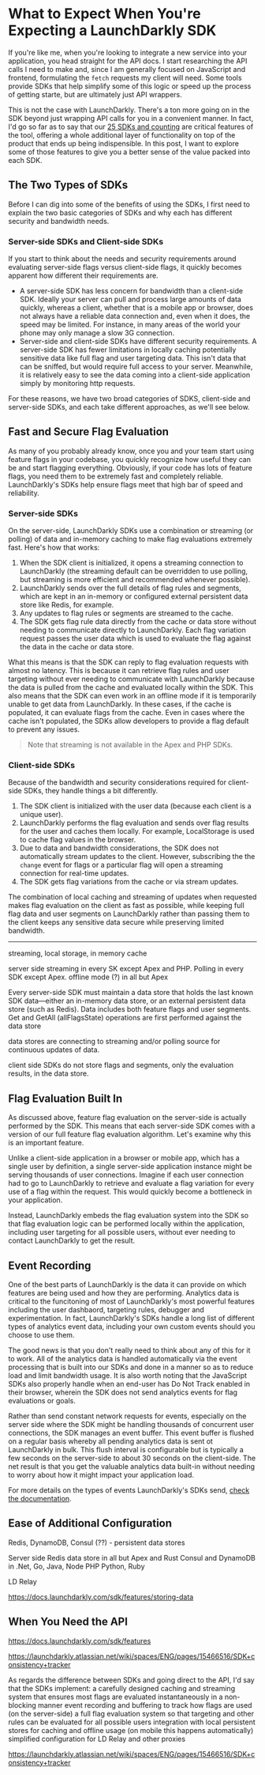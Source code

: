 # What to Expect When You're Expecting a LaunchDarkly SDK

If you're like me, when you're looking to integrate a new service into your application, you head straight for the API docs. I start researching the API calls I need to make and, since I am generally focused on JavaScript and frontend, formulating the `fetch` requests my client will need. Some tools provide SDKs that help simplify some of this logic or speed up the process of getting starte, but are ultimately just API wrappers.

This is not the case with LaunchDarkly. There's a ton more going on in the SDK beyond just wrapping API calls for you in a convenient manner.  In fact, I'd go so far as to say that our [25 SDKs and counting](https://docs.launchdarkly.com/sdk#available-sdks) are critical features of the tool, offering a whole additional layer of functionality on top of the product that ends up being indispensible. In this post, I want to explore some of those features to give you a better sense of the value packed into each SDK.

## The Two Types of SDKs

Before I can dig into some of the benefits of using the SDKs, I first need to explain the two basic categories of SDKs and why each has different security and bandwidth needs.

### Server-side SDKs and Client-side SDKs

If you start to think about the needs and security requirements around evaluating server-side flags versus client-side flags, it quickly becomes apparent how different their requirements are.

* A server-side SDK has less concern for bandwidth than a client-side SDK. Ideally your server can pull and process large amounts of data quickly, whereas a client, whether that is a mobile app or browser, does not always have a reliable data connection and, even when it does, the speed may be limited. For instance, in many areas of the world your phone may only manage a slow 3G connection.
* Server-side and client-side SDKs have different security requirements. A server-side SDK has fewer limitations in locally caching potentially sensitive data like full flag and user targeting data. This isn't data that can be sniffed, but would require full access to your server. Meanwhile, it is relatively easy to see the data coming into a client-side application simply by monitoring http requests.

For these reasons, we have two broad categories of SDKS, client-side and server-side SDKs, and each take different approaches, as we'll see below.

## Fast and Secure Flag Evaluation

As many of you probably already know, once you and your team start using feature flags in your codebase, you quickly recognize how useful they can be and start flagging everything. Obviously, if your code has lots of feature flags, you need them to be extremely fast and completely reliable. LaunchDarkly's SDKs help ensure flags meet that high bar of speed and reliability.

### Server-side SDKs

On the server-side, LaunchDarkly SDKs use a combination or streaming (or polling) of data and in-memory caching to make flag evaluations extremely fast. Here's how that works:

1. When the SDK client is initialized, it opens a streaming connection to LaunchDarkly (the streaming default can be overridden to use polling, but streaming is more efficient and recommended whenever possible).
2. LaunchDarkly sends over the full details of flag rules and segments, which are kept in an in-memory or configured external persistent data store like Redis, for example.
3. Any updates to flag rules or segments are streamed to the cache.
4. The SDK gets flag rule data directly from the cache or data store without needing to communicate directly to LaunchDarkly. Each flag variation request passes the user data which is used to evaluate the flag against the data in the cache or data store.

What this means is that the SDK can reply to flag evaluation requests with almost no latency. This is because it can retrieve flag rules and user targeting without ever needing to communicate with LaunchDarkly because the data is pulled from the cache and evaluated locally within the SDK. This also means that the SDK can even work in an offline mode if it is temporarily unable to get data from LaunchDarkly. In these cases, if the cache is populated, it can evaluate flags from the cache. Even in cases where the cache isn't populated, the SDKs allow developers to provide a flag default to prevent any issues.

> Note that streaming is not available in the Apex and PHP SDKs.

### Client-side SDKs

Because of the bandwidth and security considerations required for client-side SDKs, they handle things a bit differently.

1. The SDK client is initialized with the user data (because each client is a unique user).
2. LaunchDarkly performs the flag evaluation and sends over flag results for the user and caches them locally. For example, LocalStorage is used to cache flag values in the browser.
3. Due to data and bandwidth considerations, the SDK does not automatically stream updates to the client. However, subscribing the the `change` event for flags or a particular flag will open a streaming connection for real-time updates.
4. The SDK gets flag variations from the cache or via stream updates.

The combination of local caching and streaming of updates when requested makes flag evaluation on the client as fast as possible, while keeping full flag data and user segments on LaunchDarkly rather than passing them to the client keeps any sensitive data secure while preserving limited bandwidth.

---

streaming, local storage, in memory cache

server side
streaming in every SK except Apex and PHP. Polling in every SDK except Apex.
offline mode (?) in all but Apex

Every server-side SDK must maintain a data store that holds the last known SDK data—either an in-memory data store, or an external persistent data store (such as Redis). Data includes both feature flags and user segments. Get and GetAll (allFlagsState) operations are first performed against the data store

data stores are connecting to streaming and/or polling source for continuous updates of data.

client side SDKs do not store flags and segments, only the evaluation results, in the data store.

## Flag Evaluation Built In

As discussed above, feature flag evaluation on the server-side is actually performed by the SDK. This means that each server-side SDK comes with a version of our full feature flag evaluation algorithm. Let's examine why this is an important feature.

Unlike a client-side application in a browser or mobile app, which has a single user by definition, a single server-side application instance might be serving thousands of user connections. Imagine if each user connection had to go to LaunchDarkly to retrieve and evaluate a flag variation for every use of a flag within the request. This would quickly become a bottleneck in your application.

Instead, LaunchDarkly embeds the flag evaluation system into the SDK so that flag evaluation logic can be performed locally within the application, including user targeting for all possible users, without ever needing to contact LaunchDarkly to get the result.

## Event Recording

One of the best parts of LaunchDarkly is the data it can provide on which features are being used and how they are performing. Analytics data is critical to the funcitoning of most of LaunchDarkly's most powerful features including the user dashbaord, targeting rules, debugger and experimentation. In fact, LaunchDarkly's SDKs handle a long list of different types of analytics event data, including your own custom events should you choose to use them.

The good news is that you don't really need to think about any of this for it to work. All of the analytics data is handled automatically via the event processing that is built into our SDKs and done in a manner so as to reduce load and limit bandwidth usage. It is also worth noting that the JavaScript SDKs also properly handle when an end-user has Do Not Track enabled in their browser, wherein the SDK does not send analytics events for flag evaluations or goals.

Rather than send constant network requests for events, especially on the server side where the SDK might be handling thousands of concurrent user connections, the SDK manages an event buffer. This event buffer is flushed on a regular basis whereby all pending analytics data is sent ot LaunchDarkly in bulk. This flush interval is configurable but is typically a few seconds on the server-side to about 30 seconds on the client-side. The net result is that you get the valuable analytics data built-in without needing to worry about how it might impact your application load.

For more details on the types of events LaunchDarkly's SDKs send, [check the documentation](https://docs.launchdarkly.com/sdk/concepts/events).

## Ease of Additional Configuration

Redis, DynamoDB, Consul (??) - persistent data stores

Server side
Redis data store in all but Apex and Rust
Consul and DynamoDB in .Net, Go, Java, Node PHP Python, Ruby

LD Relay

https://docs.launchdarkly.com/sdk/features/storing-data

## When You Need the API

https://docs.launchdarkly.com/sdk/features

https://launchdarkly.atlassian.net/wiki/spaces/ENG/pages/15466516/SDK+consistency+tracker

As regards the difference between SDKs and going direct to the API, I'd say that the SDKs implement:
a carefully designed caching and streaming system that ensures most flags are evaluated instantaneously in a non-blocking manner
event recording and buffering to track how flags are used
(on the server-side) a full flag evaluation system so that targeting and other rules can be evaluated for all possible users
integration with local persistent stores for caching and offline usage (on mobile this happens automatically)
simplified configuration for LD Relay and other proxies


https://launchdarkly.atlassian.net/wiki/spaces/ENG/pages/15466516/SDK+consistency+tracker
